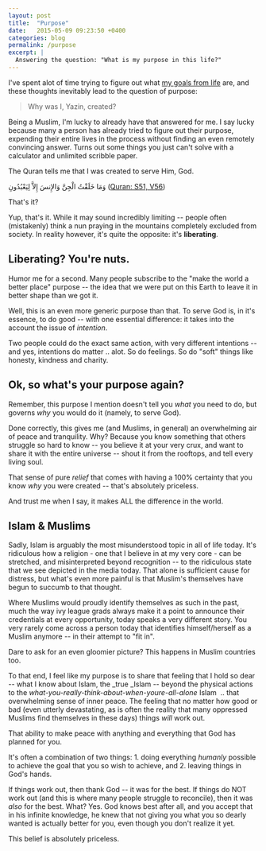 ```yaml
---
layout: post
title:  "Purpose"
date:   2015-05-09 09:23:50 +0400
categories: blog
permalink: /purpose
excerpt: |
  Answering the question: "What is my purpose in this life?"
---
```

<!-- This post has been migrated from the previous version of this site; maintain permalink as is -->

I've spent alot of time trying to figure out what [my goals from life]({{site.baseurl}}/why) are, and these thoughts inevitably lead to the question of purpose: 

> Why was I, Yazin, created?

Being a Muslim, I'm lucky to already have that answered for me. I say lucky because many a person has already tried to figure out their purpose, expending their entire lives in the process without finding an even remotely convincing answer. Turns out some things you just can't solve with a calculator and unlimited scribble paper. 

The Quran tells me that I was created to serve Him, God.

وَمَا خَلَقْتُ الْجِنَّ وَالإِنسَ إِلاَّ لِيَعْبُدُونِ ([Quran: S51, V56](http://quran.com/51/56))

That's it?

Yup, that's it. While it may sound incredibly limiting -- people often (mistakenly) think a nun praying in the mountains completely excluded from society. In reality however, it's quite the opposite: it's **liberating**. 

## Liberating? You're nuts.

Humor me for a second. Many people subscribe to the "make the world a better place" purpose -- the idea that we were put on this Earth to leave it in better shape than we got it. 

Well, this is an even more generic purpose than that. To serve God is, in it's essence, to do good -- with one essential difference: it takes into the account the issue of _intention_. 

Two people could do the exact same action, with very different intentions -- and yes, intentions do matter .. alot. So do feelings. So do "soft" things like honesty, kindness and charity.

## Ok, so what's your purpose again?

Remember, this purpose I mention doesn't tell you _what_ you need to do, but governs _why_ you would do it (namely, to serve God). 

Done correctly, this gives me (and Muslims, in general) an overwhelming air of peace and tranquility. Why? Because you know something that others struggle so hard to know -- you believe it at your very crux, and want to share it with the entire universe -- shout it from the rooftops, and tell every living soul.

That sense of pure _relief_ that comes with having a 100% certainty that you know _why_ you were created -- that's absolutely priceless.

And trust me when I say, it makes ALL the difference in the world.

## Islam & Muslims

Sadly, Islam is arguably the most misunderstood topic in all of life today. It's ridiculous how a religion - one that I believe in at my very core - can be stretched, and misinterpreted beyond recognition -- to the ridiculous state that we see depicted in the media today. That alone is sufficient cause for distress, but what's even more painful is that Muslim's themselves have begun to succumb to that thought.

Where Muslims would proudly identify themselves as such in the past, much the way ivy league grads always make it a point to announce their credentials at every opportunity, today speaks a very different story. You very rarely come across a person today that identifies himself/herself as a Muslim anymore -- in their attempt to "fit in".

Dare to ask for an even gloomier picture? This happens in Muslim countries too.

To that end, I feel like my purpose is to share that feeling that I hold so dear -- what I know about Islam, the _true _Islam -- beyond the physical actions to the _what-you-really-think-about-when-youre-all-alone_ Islam  .. that overwhelming sense of inner peace. The feeling that no matter how good or bad (even utterly devastating, as is often the reality that many oppressed Muslims find themselves in these days) things _will_ work out. 

That ability to make peace with anything and everything that God has planned for you. 

It's often a combination of two things: 1\. doing everything _humanly_ possible to achieve the goal that you so wish to achieve, and 2\. leaving things in God's hands. 

If things work out, then thank God -- it was for the best. If things do NOT work out (and this is where many people struggle to reconcile), then it was _also_ for the best. What? Yes. God knows best after all, and you accept that in his infinite knowledge, he knew that not giving you what you so dearly wanted is actually better for you, even though you don't realize it yet.

This belief is absolutely priceless.
